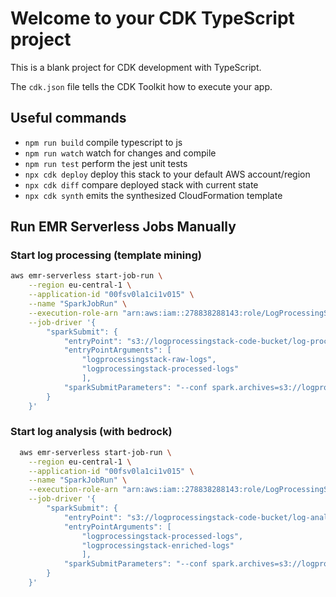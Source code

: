 # Welcome to your CDK TypeScript project

This is a blank project for CDK development with TypeScript.

The `cdk.json` file tells the CDK Toolkit how to execute your app.

## Useful commands

* `npm run build`   compile typescript to js
* `npm run watch`   watch for changes and compile
* `npm run test`    perform the jest unit tests
* `npx cdk deploy`  deploy this stack to your default AWS account/region
* `npx cdk diff`    compare deployed stack with current state
* `npx cdk synth`   emits the synthesized CloudFormation template

## Run EMR Serverless Jobs Manually

### Start log processing (template mining)
```bash
aws emr-serverless start-job-run \
    --region eu-central-1 \
    --application-id "00fsv0la1ci1v015" \
    --name "SparkJobRun" \
    --execution-role-arn "arn:aws:iam::278838288143:role/LogProcessingStack-EmrJobRoleD77C0CE1-wjaGCBhPmugN" \
    --job-driver '{
        "sparkSubmit": {
            "entryPoint": "s3://logprocessingstack-code-bucket/log-processing/drain3-process.py",
            "entryPointArguments": [
                "logprocessingstack-raw-logs",
                "logprocessingstack-processed-logs"
                ],
            "sparkSubmitParameters": "--conf spark.archives=s3://logprocessingstack-code-bucket/pyspark_venv.tar.gz#environment --conf spark.emr-serverless.driverEnv.PYSPARK_DRIVER_PYTHON=./environment/bin/python --conf spark.emr-serverless.driverEnv.PYSPARK_PYTHON=./environment/bin/python --conf spark.executorEnv.PYSPARK_PYTHON=./environment/bin/python"
        }
    }'
```

### Start log analysis (with bedrock)
```bash
  aws emr-serverless start-job-run \
    --region eu-central-1 \
    --application-id "00fsv0la1ci1v015" \
    --name "SparkJobRun" \
    --execution-role-arn "arn:aws:iam::278838288143:role/LogProcessingStack-EmrJobRoleD77C0CE1-wjaGCBhPmugN" \
    --job-driver '{
        "sparkSubmit": {
            "entryPoint": "s3://logprocessingstack-code-bucket/log-analysis/analyze.py",
            "entryPointArguments": [
                "logprocessingstack-processed-logs",
                "logprocessingstack-enriched-logs"
                ],
            "sparkSubmitParameters": "--conf spark.archives=s3://logprocessingstack-code-bucket/pyspark_venv.tar.gz#environment --conf spark.emr-serverless.driverEnv.PYSPARK_DRIVER_PYTHON=./environment/bin/python --conf spark.emr-serverless.driverEnv.PYSPARK_PYTHON=./environment/bin/python --conf spark.executorEnv.PYSPARK_PYTHON=./environment/bin/python"
        }
    }'
```